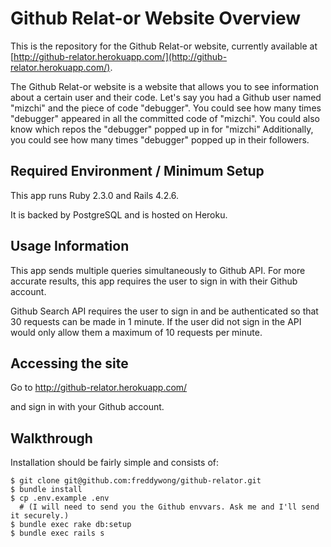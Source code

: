 Github Relat-or Website Overview
==============================================

This is the repository for the Github Relat-or website, currently available at
[http://github-relator.herokuapp.com/](http://github-relator.herokuapp.com/).

The Github Relat-or website is a website that allows you to see information about
a certain user and their code. Let's say you had a Github user named "mizchi" and the piece of code "debugger".
You could see how many times "debugger" appeared in all the committed code of "mizchi".
You could also know which repos the "debugger" popped up in for "mizchi" 
Additionally, you could see how many times "debugger" popped up in their followers.

Required Environment / Minimum Setup
----------------------------------------------

This app runs Ruby 2.3.0 and Rails 4.2.6.

It is backed by PostgreSQL and is hosted on Heroku.

Usage Information
----------------------------------------------

This app sends multiple queries simultaneously to Github API.
For more accurate results, this app requires the user to sign in
with their Github account.

Github Search API requires the user to sign in and be authenticated 
so that 30 requests can be made in 1 minute. If the user did not sign in
the API would only allow them a maximum of 10 requests per minute.

Accessing the site
----------------------------------------------

Go to http://github-relator.herokuapp.com/

and sign in with your Github account.

Walkthrough
----------------------------------------------

Installation should be fairly simple and consists of:

    $ git clone git@github.com:freddywong/github-relator.git
    $ bundle install
    $ cp .env.example .env
      # (I will need to send you the Github envvars. Ask me and I'll send it securely.)
    $ bundle exec rake db:setup
    $ bundle exec rails s


